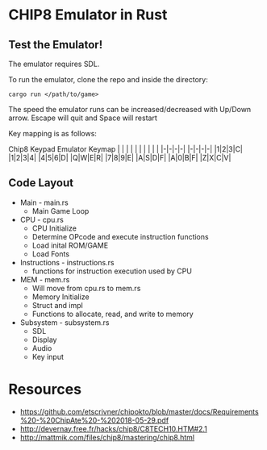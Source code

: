 # CHIP8 Emulator in Rust

## Test the Emulator!

The emulator requires SDL.



To run the emulator, clone the repo and inside the directory:
```
cargo run </path/to/game>
```

The speed the emulator runs can be increased/decreased with Up/Down arrow.
Escape will quit and Space will restart

Key mapping is as follows:

Chip8 Keypad    Emulator Keymap
| | | | |       | | | | |
|-|-|-|-|       |-|-|-|-|
|1|2|3|C|       |1|2|3|4|
|4|5|6|D|       |Q|W|E|R|
|7|8|9|E|       |A|S|D|F|
|A|0|B|F|       |Z|X|C|V|       
                      
                      
                      
                      
                      



## Code Layout
- Main - main.rs
  - Main Game Loop
- CPU - cpu.rs
  - CPU Initialize
  - Determine OPcode and execute instruction functions
  - Load inital ROM/GAME
  - Load Fonts
- Instructions - instructions.rs
  - functions for instruction execution used by CPU
- MEM - mem.rs
  - Will move from cpu.rs to mem.rs
  - Memory Initialize
  - Struct and impl 
  - Functions to allocate, read, and write to memory
- Subsystem - subsystem.rs
  - SDL
  - Display
  - Audio
  - Key input






# Resources
- https://github.com/etscrivner/chipokto/blob/master/docs/Requirements%20-%20ChipAte%20-%202018-05-29.pdf
- http://devernay.free.fr/hacks/chip8/C8TECH10.HTM#2.1
- http://mattmik.com/files/chip8/mastering/chip8.html